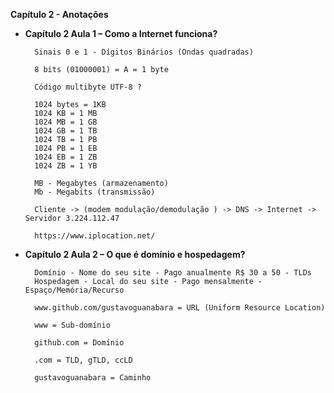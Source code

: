 **Capítulo 2 - Anotações**

- **Capítulo 2 Aula 1 – Como a Internet funciona?**

        Sinais 0 e 1 - Dígitos Binários (Ondas quadradas)
        
        8 bits (01000001) = A = 1 byte
        
        Código multibyte UTF-8 ?
        
        1024 bytes = 1KB
        1024 KB = 1 MB
        1024 MB = 1 GB
        1024 GB = 1 TB
        1024 TB = 1 PB
        1024 PB = 1 EB
        1024 EB = 1 ZB
        1024 ZB = 1 YB
        
        MB - Megabytes (armazenamento)
        Mb - Megabits (transmissão)
        
        Cliente -> (modem modulação/demodulação ) -> DNS -> Internet -> Servidor 3.224.112.47
        
        https://www.iplocation.net/



- **Capítulo 2 Aula 2 – O que é domínio e hospedagem?**

        Domínio - Nome do seu site - Pago anualmente R$ 30 a 50 - TLDs
        Hospedagem - Local do seu site - Pago mensalmente - Espaço/Memória/Recurso

        www.github.com/gustavoguanabara = URL (Uniform Resource Location)
        
        www = Sub-domínio 

        github.com = Domínio  
        
        .com = TLD, gTLD, ccLD 

        gustavoguanabara = Caminho
          
